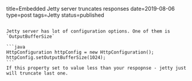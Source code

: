 title=Embedded Jetty server truncates responses
date=2019-08-06
type=post
tags=Jetty
status=published
~~~~~~

Jetty server has lot of configuration options. One of them is `OutputBufferSize`

```java
HttpConfiguration httpConfig = new HttpConfiguration();
httpConfig.setOutputBufferSize(1024);
```
If this property set to value less than your respopnse - jetty just will truncate last one.
